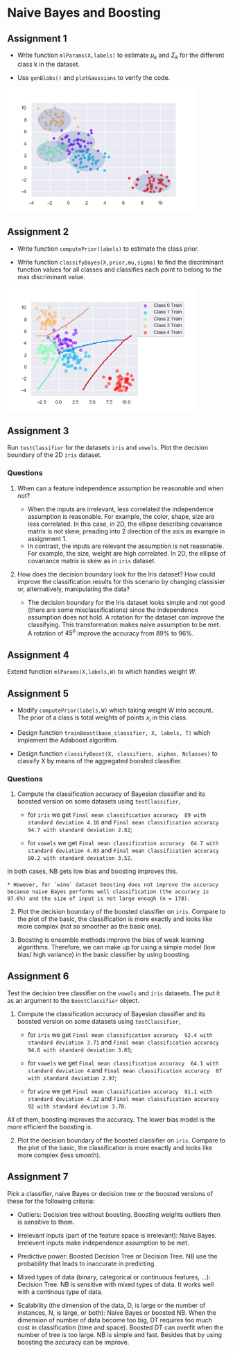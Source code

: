 # Naive Bayes and Boosting

## Assignment 1

* Write function `mlParams(X,labels)` to estimate $`\mu_k`$ and $`\Sigma_k`$ for the different class k in the dataset.

* Use `genBlobs()` and `plotGaussians` to verify the code.
 
![gauss](figures/gauss.png)
 
 ## Assignment 2

* Write function `computePrior(labels)` to estimate the class prior.

* Write function `classifyBayes(X,prior,mu,sigma)` to find the discriminant function values for all classes and classifies each point to belong to the max discriminant value.

![classGauss](figures/classGauss.png)


## Assignment 3

Run `testClassifier` for the datasets `iris` and `vowels`. Plot the decision boundary of the 2D `iris` dataset.

### Questions

1. When can a feature independence assumption be reasonable and when not?
    * When the inputs are irrelevant, less correlated the independence assumption is reasonable. For example, the color, shape, size are less correlated. In this case, in 2D, the ellipse describing covariance matrix is not skew, preading into 2 direction of the axis as example in assignment 1.
    * In contrast, the inputs are relevant the assumption is not reasonable. For example, the size, weight are high correlated. In 2D, the ellipse of covariance matrix is skew as in `iris` dataset.

2. How does the decision boundary look for the Iris dataset? How could improve the classification results for this scenario by changing classisier or, alternatively, manipulating the data?

    * The decision boundary for the Iris dataset looks simple and not good (there are some misclassifications) since the independence assumption does not hold. A rotation for the dataset can improve the classifying. This transformation makes naive assumption to be met. A rotation of $`45^o`$ improve the accuracy from 89% to 96%.
    
## Assignment 4

Extend function `mlParams(X,labels,W)` to which handles weight $W$.


## Assignment 5

* Modify `computePrior(labels,W)` which taking weight W into account. The prior of a class is total weights of points $`x_i`$ in this class.

* Design function `trainBoost(base_classifier, X, labels, T)` which implement the Adaboost algorithm.

* Design function `classifyBoost(X, classifiers, alphas, Nclasses)` to classify X by means of the aggregated boosted classifier.

### Questions

1. Compute the classification accuracy of Bayesian classifier and its boosted version on some datasets using `testClassifier`, 

    * for `iris` we get `Final mean classification accuracy  89 with standard deviation 4.16` and `Final mean classification accuracy  94.7 with standard deviation 2.82`; 
    
    * for `vowels` we get `Final mean classification accuracy  64.7 with standard deviation 4.03` and `Final mean classification accuracy  80.2 with standard deviation 3.52`.
    
In both cases, NB gets low bias and boosting improves this. 

    * However, for `wine` dataset boosting does not improve the accuracy because naive Bayes performs well classification (the accuracy is 97.6%) and the size of input is not large enough (n = 178).

2. Plot the decision boundary of the boosted classifier on `iris`. Compare to the plot of the basic, the classification is more exactly and looks like more complex (not so smoother as the basic one).

3. Boosting is ensemble methods improve the bias of weak learning algorithms. Therefore, we can make up for using a simple model (low bias/ high variance) in the basic classifier by using boosting.


## Assignment 6

Test the decision tree classifier on the `vowels` and `iris` datasets. The put it as an argument to the `BoostClassifier` object. 

1. Compute the classification accuracy of Bayesian classifier and its boosted version on some datasets using `testClassifier`, 

    * for `iris` we get `Final mean classification accuracy  92.4 with standard deviation 3.71` and `Final mean classification accuracy  94.6 with standard deviation 3.65`; 
    
    * for `vowels` we get `Final mean classification accuracy  64.1 with standard deviation 4` and `Final mean classification accuracy  87 with standard deviation 2.97`;
    
    * for `wine` we get `Final mean classification accuracy  91.1 with standard deviation 4.22` and `Final mean classification accuracy  92 with standard deviation 3.78`.
    
All of them, boosting improves the accuracy. The lower bias model is the more efficient the boosting is. 

2. Plot the decision boundary of the boosted classifier on `iris`. Compare to the plot of the basic, the classification is more exactly and looks like more complex (less smooth).


## Assignment 7

Pick a classifier, naive Bayes or decision tree or the boosted versions of these for the following criteria:

* Outliers: Decision tree without boosting. Boosting weights outliers then is sensitive to them.

* Irrelevant inputs (part of the feature space is irrelevant): Naive Bayes. Irrelevent inputs make independence assumption to be met.

* Predictive power: Boosted Decision Tree or Decision Tree. NB use the probability that leads to inaccurate in predicting. 

* Mixed types of data (binary, categorical or continuous features, ...): Decision Tree. NB is sensitive with mixed types of data. It works well with a continous type of data.

* Scalability (the dimension of the data, D, is large or the number of instances, N, is large, or both): Naive Bayes or boosted NB. When the dimension of number of data become too big, DT requires too much cost in classification (time and space). Boosted DT can overfit when the number of tree is too large. NB is simple and fast. Besides that by using boosting the accuracy can be improve.